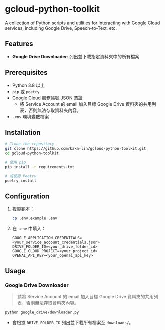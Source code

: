 # gcloud-python-toolkit

A collection of Python scripts and utilities for interacting with Google Cloud services, including Google Drive, Speech-to-Text, etc.

## Features

* **Google Drive Downloader**: 列出並下載指定資料夾中的所有檔案

## Prerequisites

* Python 3.8 以上
* `pip` 或 `poetry`
* Google Cloud 服務帳號 JSON 憑證
  * 將 Service Account 的 email 加入目標 Google Drive 資料夾的共用列表，否則無法存取資料夾內容。
* `.env` 環境變數檔案

## Installation

```bash
# Clone the repository
git clone https://github.com/kaka-lin/gcloud-python-toolkit.git
cd gcloud-python-toolkit

# 使用 pip
pip install -r requirements.txt

# 或使用 Poetry
poetry install
```

## Configuration

1. 複製範本：

   ```bash
   cp .env.example .env
   ```
2. 在 `.env` 中填入：

   ```dotenv
   GOOGLE_APPLICATION_CREDENTIALS=<your_service_account_credentials.json>
   DRIVE_FOLDER_ID=<your_drive_folder_id>
   GOOGLE_CLOUD_PROJECT=<your_project_id>
   OPENAI_API_KEY=<your_openai_api_key>
   ```

## Usage

### Google Drive Downloader

> 請將 Service Account 的 email 加入目標 Google Drive 資料夾的共用列表，否則無法存取資料夾內容。

```bash
python google_drive/downloader.py
```
* 會根據 `DRIVE_FOLDER_ID` 列出並下載所有檔案至 `downloads/`。
